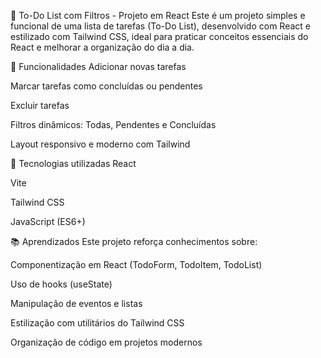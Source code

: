 📝 To-Do List com Filtros - Projeto em React
Este é um projeto simples e funcional de uma lista de tarefas (To-Do List), desenvolvido com React e estilizado com Tailwind CSS, ideal para praticar conceitos essenciais do React e melhorar a organização do dia a dia.

🚀 Funcionalidades
Adicionar novas tarefas

Marcar tarefas como concluídas ou pendentes

Excluir tarefas

Filtros dinâmicos: Todas, Pendentes e Concluídas

Layout responsivo e moderno com Tailwind

🧠 Tecnologias utilizadas
React

Vite

Tailwind CSS

JavaScript (ES6+)

📚 Aprendizados
Este projeto reforça conhecimentos sobre:

Componentização em React (TodoForm, TodoItem, TodoList)

Uso de hooks (useState)

Manipulação de eventos e listas

Estilização com utilitários do Tailwind CSS

Organização de código em projetos modernos
